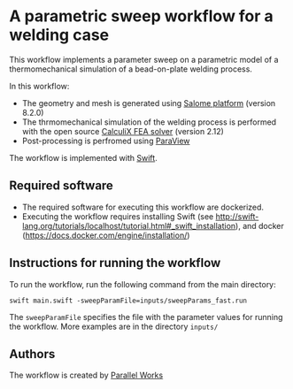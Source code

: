 A parametric sweep workflow for a welding case
==============================================

This workflow implements a parameter sweep on a parametric model of a thermomechanical simulation of a bead-on-plate welding process.

In this workflow:

-   The geometry and mesh is generated using [Salome platform](http://www.salome-platform.org/) (version 8.2.0)
-   The thrmomechanical simulation of the welding process is performed with the open source [CalculiX FEA solver](http://www.dhondt.de/) (version 2.12)
-   Post-processing is perfromed using [ParaView](https://www.paraview.org/)

The workflow is implemented with [Swift](http://swift-lang.org/main/).

Required software
-----------------

-   The required software for executing this workflow are dockerized.
-   Executing the workflow requires installing Swift (see <http://swift-lang.org/tutorials/localhost/tutorial.html#_swift_installation>), and docker (<https://docs.docker.com/engine/installation/>)

Instructions for running the workflow
-------------------------------------

To run the workflow, run the following command from the main directory:

``` example
swift main.swift -sweepParamFile=inputs/sweepParams_fast.run  
```

The `sweepParamFile` specifies the file with the parameter values for running the workflow. More examples are in the directory `inputs/`

Authors
-------

The workflow is created by [Parallel Works](https://www.parallelworks.com/)
